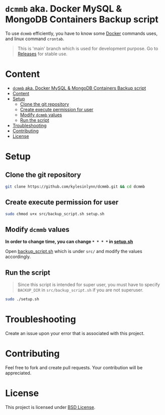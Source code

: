 #  `dcmmb` aka. Docker MySQL & MongoDB Containers Backup script
To use `dcmmb` efficiently, you have to know some [Docker](https://docker.com) commands uses, and linux command `crontab`.

> This is 'main' branch which is used for development purpose. Go to [Releases](https://github.com/kylesinlynn/dcmmb/releases) for stable use.

# Content
- [`dcmmb` aka. Docker MySQL \& MongoDB Containers Backup script](#dcmmb-aka-docker-mysql--mongodb-containers-backup-script)
- [Content](#content)
- [Setup](#setup)
  - [Clone the git repository](#clone-the-git-repository)
  - [Create execute permission for user](#create-execute-permission-for-user)
  - [Modify `dcmmb` values](#modify-dcmmb-values)
  - [Run the script](#run-the-script)
- [Troubleshooting](#troubleshooting)
- [Contributing](#contributing)
- [License](#license)

# Setup
## Clone the git repository
```bash
git clone https://github.com/kylesinlynn/dcmmb.git && cd dcmmb
```

## Create execute permission for user
```bash
sudo chmod u+x src/backup_script.sh setup.sh
```

## Modify `dcmmb` values
**In order to change time, you can change `* * * *` in [setup.sh](setup.sh)**

Open [backup_script.sh](src/backup_script.sh) which is under `src/` and modify the values accordingly.

## Run the script
> Since this script is intended for super user, you must have to specify `BACKUP_DIR` in `src/backup_script.sh` if you are not superuser. 
```bash
sudo ./setup.sh
```

# Troubleshooting
Create an issue upon your error that is associated with this project.

# Contributing
Feel free to fork and create pull requests. Your contribution will be appreciated.

# License
This project is licensed under [BSD License](LICENSE).